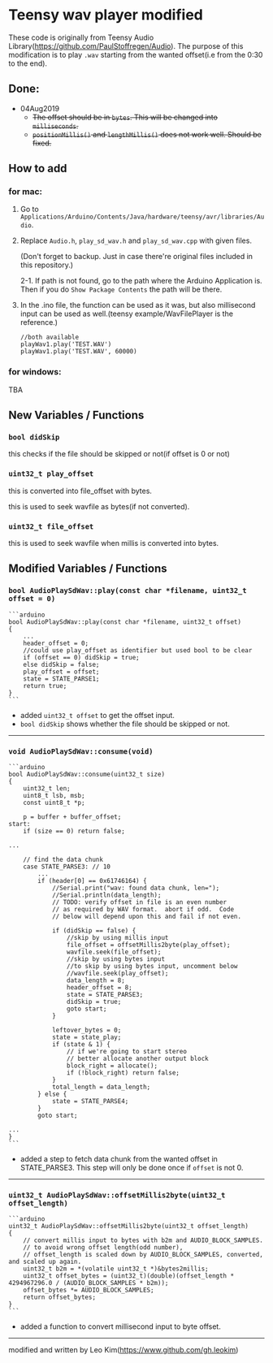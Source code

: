 # Teensy wav player modified
These code is originally from Teensy Audio Library(https://github.com/PaulStoffregen/Audio).
The purpose of this modification is to play `.wav` starting from the wanted offset(i.e from the 0:30 to the end).

## Done:
- 04Aug2019
    - ~~The offset should be in `bytes`. This will be changed into `milliseconds`.~~
    - ~~`positionMillis()` and `lengthMillis()` does not work well. Should be fixed.~~

## How to add
### **for mac**: 

1. Go to `Applications/Arduino/Contents/Java/hardware/teensy/avr/libraries/Audio`.

2. Replace `Audio.h`, `play_sd_wav.h` and `play_sd_wav.cpp` with given files.

    (Don't forget to backup. Just in case there're original files included in this repository.)
    
    2-1. If path is not found, go to the path where the Arduino Application is. Then if you do `Show Package Contents` the path will be there.

3. In the .ino file, the function can be used as it was, but also millisecond input can be used as well.(teensy example/WavFilePlayer is the reference.)

    ```arduino
    //both available
    playWav1.play('TEST.WAV')
    playWav1.play('TEST.WAV', 60000)
    ```

### **for windows**:

TBA


## New Variables / Functions
### `bool didSkip`

this checks if the file should be skipped or not(if offset is 0 or not)
    
### `uint32_t play_offset`

this is converted into file_offset with bytes.

this is used to seek wavfile as bytes(if not converted).

### `uint32_t file_offset`

this is used to seek wavfile when millis is converted into bytes.


## Modified Variables / Functions
### `bool AudioPlaySdWav::play(const char *filename, uint32_t offset = 0)`

    ```arduino
    bool AudioPlaySdWav::play(const char *filename, uint32_t offset)
    {
        ...
        header_offset = 0;
        //could use play_offset as identifier but used bool to be clear
        if (offset == 0) didSkip = true;
        else didSkip = false;
        play_offset = offset;
        state = STATE_PARSE1;
        return true;
    }
    ```

- added `uint32_t offset` to get the offset input.
- `bool didSkip` shows whether the file should be skipped or not.

---

### `void AudioPlaySdWav::consume(void)`

    ```arduino
    bool AudioPlaySdWav::consume(uint32_t size)
    {
        uint32_t len;
        uint8_t lsb, msb;
        const uint8_t *p;

        p = buffer + buffer_offset;
    start:
        if (size == 0) return false;

    ...

        // find the data chunk
        case STATE_PARSE3: // 10
            ...
            if (header[0] == 0x61746164) {
                //Serial.print("wav: found data chunk, len=");
                //Serial.println(data_length);
                // TODO: verify offset in file is an even number
                // as required by WAV format.  abort if odd.  Code
                // below will depend upon this and fail if not even.
                
                if (didSkip == false) {
                    //skip by using millis input
                    file_offset = offsetMillis2byte(play_offset);
                    wavfile.seek(file_offset);
                    //skip by using bytes input
                    //to skip by using bytes input, uncomment below
                    //wavfile.seek(play_offset);
                    data_length = 8;
                    header_offset = 8;
                    state = STATE_PARSE3;
                    didSkip = true;
                    goto start;
                }

                leftover_bytes = 0;
                state = state_play;
                if (state & 1) {
                    // if we're going to start stereo
                    // better allocate another output block
                    block_right = allocate();
                    if (!block_right) return false;
                }
                total_length = data_length;
            } else {
                state = STATE_PARSE4;
            }
            goto start;

    ...
    }
    ```

- added a step to fetch data chunk from the wanted offset in STATE_PARSE3. This step will only be done once if `offset` is not 0.

---
	
### `uint32_t AudioPlaySdWav::offsetMillis2byte(uint32_t offset_length)`

    ```arduino
    uint32_t AudioPlaySdWav::offsetMillis2byte(uint32_t offset_length)
    {
        // convert millis input to bytes with b2m and AUDIO_BLOCK_SAMPLES.
        // to avoid wrong offset length(odd number),
        // offset_length is scaled down by AUDIO_BLOCK_SAMPLES, converted, and scaled up again.
        uint32_t b2m = *(volatile uint32_t *)&bytes2millis;
        uint32_t offset_bytes = (uint32_t)(double)(offset_length * 4294967296.0 / (AUDIO_BLOCK_SAMPLES * b2m));
        offset_bytes *= AUDIO_BLOCK_SAMPLES;
        return offset_bytes;
    }
    ```
- added a function to convert millisecond input to byte offset.

---

modified and written by Leo Kim(https://www.github.com/gh.leokim)